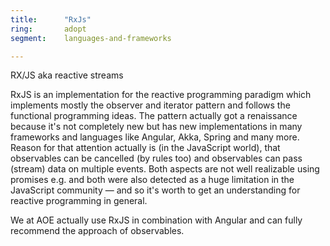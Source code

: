 ```yaml
---
title:      "RxJs"
ring:       adopt
segment:    languages-and-frameworks

---
```

RX/JS aka reactive streams

RxJS is an implementation for the reactive programming paradigm which implements mostly the observer and iterator pattern and follows the functional programming ideas.
The pattern actually got a renaissance because it's not completely new but has new implementations in many frameworks and languages like Angular, Akka, Spring and many more.
Reason for that attention actually is (in the JavaScript world), that observables can be cancelled (by rules too) and observables can pass (stream) data on multiple events.
Both aspects are not well realizable using promises e.g. and both were also detected as a huge limitation in the JavaScript community — and so it's worth to get an understanding for reactive programming in general.

We at AOE actually use RxJS in combination with Angular and can fully recommend the approach of observables.
